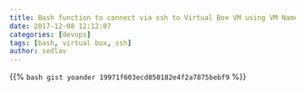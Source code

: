 ```yaml
---
title: Bash function to connect via ssh to Virtual Box VM using VM Name
date: 2017-12-08 12:12:07
categories: [devops]
tags: [bash, virtual box, ssh]
author: sedlav
---
```


{{% ```bash gist yoander 19971f603ecd850182e4f2a7875bebf9``` %}}
